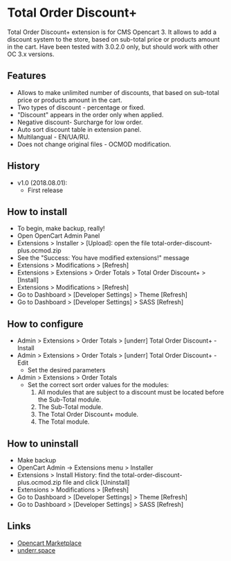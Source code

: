 # Total Order Discount+

Total Order Discount+ extension is for CMS Opencart 3. It allows to add a discount system to the store, based on sub-total price or products amount in the cart.
Have been tested with 3.0.2.0 only, but should work with other OC 3.x versions.

## Features
* Allows to make unlimited number of discounts, that based on sub-total price or products amount in the cart.
* Two types of discount - percentage or fixed.
* "Discount" appears in the order only when applied.
* Negative discount- Surcharge for low order.
* Auto sort discount table in extension panel.
* Multilangual - EN/UA/RU.
* Does not change original files - OCMOD modification.

## History
* v1.0 (2018.08.01):
    * First release

## How to install
* To begin, make backup, really!
* Open OpenCart Admin Panel
* Extensions > Installer > [Upload]: open the file total-order-discount-plus.ocmod.zip
* See the "Success: You have modified extensions!" message
* Extensions > Modifications > [Refresh]
* Extensions > Extensions > Order Totals > Total Order Discount+ > [Install]
* Extensions > Modifications > [Refresh]
* Go to Dashboard > [Developer Settings] > Theme [Refresh]
* Go to Dashboard > [Developer Settings] > SASS [Refresh]

## How to configure
* Admin > Extensions > Order Totals > [underr] Total Order Discount+ - Install
* Admin > Extensions > Order Totals > [underr] Total Order Discount+ - Edit
    * Set the desired parameters
* Admin > Extensions > Order Totals
    * Set the correct sort order values for the modules:
        1. All modules that are subject to a discount must be located before the Sub-Total module.
        2. The Sub-Total module.
        3. The Total Order Discount+ module.
        4. The Total module.

## How to uninstall
* Make backup
* OpenCart Admin -> Extensions menu > Installer
* Extensions > Install History: find the total-order-discount-plus.ocmod.zip file and click [Uninstall]
* Extensions > Modifications > [Refresh]
* Go to Dashboard > [Developer Settings] > Theme [Refresh]
* Go to Dashboard > [Developer Settings] > SASS [Refresh]

## Links
* [Opencart Marketplace](https://www.opencart.com/index.php?route=marketplace/extension/info&extension_id=)
* [underr.space](https://underr.space/notes/projects/project-011.html)


